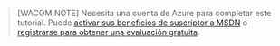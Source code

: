 > [WACOM.NOTE]
> Necesita una cuenta de Azure para completar este tutorial. Puede [activar sus beneficios de suscriptor a MSDN][] o [registrarse para obtener una evaluación gratuita][].

  [activar sus beneficios de suscriptor a MSDN]: /en-us/pricing/member-offers/msdn-benefits-details/
  [registrarse para obtener una evaluación gratuita]: /en-us/pricing/free-trial/
